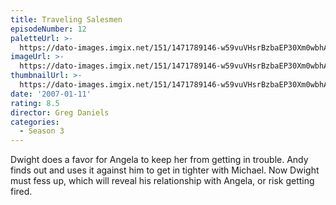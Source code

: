```yaml
---
title: Traveling Salesmen
episodeNumber: 12
paletteUrl: >-
  https://dato-images.imgix.net/151/1471789146-w59vuVHsrBzbaEP30Xm0wbhAiIF.jpg?auto=enhance&ch=DPR%2CWidth&palette=json
imageUrl: >-
  https://dato-images.imgix.net/151/1471789146-w59vuVHsrBzbaEP30Xm0wbhAiIF.jpg?auto=compress%2Cformat&ch=DPR%2CWidth&w=500
thumbnailUrl: >-
  https://dato-images.imgix.net/151/1471789146-w59vuVHsrBzbaEP30Xm0wbhAiIF.jpg?auto=enhance&ch=DPR%2CWidth&fit=crop&fm=jpg&h=280&w=500
date: '2007-01-11'
rating: 8.5
director: Greg Daniels
categories:
  - Season 3
---
```


Dwight does a favor for Angela to keep her from getting in trouble. Andy finds out and uses it against him to get in tighter with Michael. Now Dwight must fess up, which will reveal his relationship with Angela, or risk getting fired.